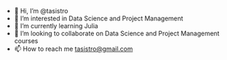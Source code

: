 - 👋 Hi, I’m @tasistro
- 👀 I’m interested in Data Science and Project Management
- 🌱 I’m currently learning Julia
- 💞️ I’m looking to collaborate on Data Science and Project Management courses
- 📫 How to reach me tasistro@gmail.com

<!---
tasistro/tasistro is a ✨ special ✨ repository because its `README.md` (this file) appears on your GitHub profile.
You can click the Preview link to take a look at your changes.
--->

